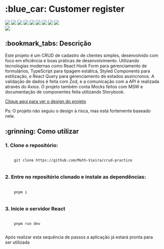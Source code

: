 <h1>:blue_car: Customer register</h1>

<div style="display: inline_block">
  <img src="https://img.shields.io/badge/TypeScript-brightgreen"/>
  <img src="https://img.shields.io/badge/ReactJs-brightgreen"/>
  <img src="https://img.shields.io/badge/Styled Components-brightgreen"/>
  <img src="https://img.shields.io/badge/React hook form-brightgreen"/>
  <img src="https://img.shields.io/badge/Zod-brightgreen"/>
  <img src="https://img.shields.io/badge/React query-brightgreen"/>
  <img src="https://img.shields.io/badge/React router-brightgreen"/>
  <img src="https://img.shields.io/badge/MSW-brightgreen"/>
  <img src="https://img.shields.io/badge/Storybook-brightgreen"/>
</div>

<img src ="https://portfolio-images-mv.s3.amazonaws.com/image.png" />

<h2>:bookmark_tabs: Descrição</h2>
<p>Este projeto é um CRUD de cadastro de clientes simples, desenvolvido com foco em eficiência e boas práticas de desenvolvimento. Utilizando tecnologias modernas como React Hook Form para gerenciamento de formulários, TypeScript para tipagem estática, Styled Components para estilização, e React Query para gerenciamento de estados assíncronos. A validação de dados é feita com Zod, e a comunicação com a API é realizada através do Axios. O projeto também conta Mocks feitos com MSW e documentação de componentes feita utilizando Storybook.</p>

<a href="https://www.figma.com/design/lUObiaX9k8GA1VfVre6Cml/customer-register?node-id=1-11&t=Rq6ZLxnhqdookpiE-1">Clique aqui para ver o design do projeto</a>
<p>Ps: O projeto não seguiu o design à risca, mas está fortemente baseado nele.</p>

<h2>:grinning: Como utilizar</h2>

<h3>1. Clone o repositório:</h3>
<pre>
  <code>
    git clone https://github.com/Math-Vieira/crud-practice
  </code>
</pre>

<h3>2. Entre no repositório clonado e instale as dependências:</h3>
<pre>
  <code>
    pnpm i
  </code>
</pre>

<h3>3. Inicie o servidor React</h3>
<pre>
  <code>
    pnpm run dev
  </code>
</pre>

<p>Após realizar esta sequência de passos a aplicação já estará pronta para ser utilizada </p>
